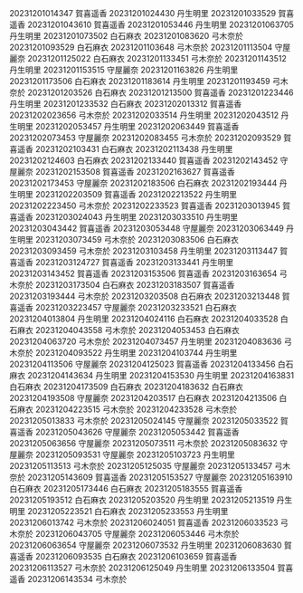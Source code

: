 20231201014347 賀喜遥香
20231201024430 丹生明里
20231201033529 賀喜遥香
20231201043610 賀喜遥香
20231201053446 丹生明里
20231201063705 丹生明里
20231201073502 白石麻衣
20231201083620 弓木奈於
20231201093529 白石麻衣
20231201103648 弓木奈於
20231201113504 守屋麗奈
20231201125022 白石麻衣
20231201133451 弓木奈於
20231201143512 丹生明里
20231201153515 守屋麗奈
20231201163826 丹生明里
20231201173506 白石麻衣
20231201183614 丹生明里
20231201193459 弓木奈於
20231201203526 白石麻衣
20231201213500 賀喜遥香
20231201223446 丹生明里
20231201233532 白石麻衣
20231202013312 賀喜遥香
20231202023656 弓木奈於
20231202033514 丹生明里
20231202043512 丹生明里
20231202053457 丹生明里
20231202063449 賀喜遥香
20231202073453 守屋麗奈
20231202083455 弓木奈於
20231202093529 賀喜遥香
20231202103431 白石麻衣
20231202113438 丹生明里
20231202124603 白石麻衣
20231202133440 賀喜遥香
20231202143452 守屋麗奈
20231202153508 賀喜遥香
20231202163627 賀喜遥香
20231202173453 守屋麗奈
20231202183506 白石麻衣
20231202193444 丹生明里
20231202203509 賀喜遥香
20231202213522 丹生明里
20231202223450 弓木奈於
20231202233523 賀喜遥香
20231203013945 賀喜遥香
20231203024043 丹生明里
20231203033510 丹生明里
20231203043442 賀喜遥香
20231203053448 守屋麗奈
20231203063449 丹生明里
20231203073459 弓木奈於
20231203083506 白石麻衣
20231203093459 弓木奈於
20231203103458 丹生明里
20231203113447 賀喜遥香
20231203124727 賀喜遥香
20231203133441 丹生明里
20231203143452 賀喜遥香
20231203153506 賀喜遥香
20231203163654 弓木奈於
20231203173504 白石麻衣
20231203183507 賀喜遥香
20231203193444 弓木奈於
20231203203508 白石麻衣
20231203213448 賀喜遥香
20231203223457 守屋麗奈
20231203233521 白石麻衣
20231204013804 丹生明里
20231204024116 白石麻衣
20231204033528 白石麻衣
20231204043558 弓木奈於
20231204053453 白石麻衣
20231204063720 弓木奈於
20231204073457 丹生明里
20231204083636 弓木奈於
20231204093522 丹生明里
20231204103744 丹生明里
20231204113506 守屋麗奈
20231204125023 賀喜遥香
20231204133456 白石麻衣
20231204143634 丹生明里
20231204153530 丹生明里
20231204163831 白石麻衣
20231204173509 白石麻衣
20231204183632 白石麻衣
20231204193508 守屋麗奈
20231204203517 白石麻衣
20231204213506 白石麻衣
20231204223515 弓木奈於
20231204233528 弓木奈於
20231205013833 弓木奈於
20231205024145 守屋麗奈
20231205033522 賀喜遥香
20231205043626 守屋麗奈
20231205053442 賀喜遥香
20231205063656 守屋麗奈
20231205073511 弓木奈於
20231205083632 守屋麗奈
20231205093531 守屋麗奈
20231205103723 丹生明里
20231205113513 弓木奈於
20231205125035 守屋麗奈
20231205133457 弓木奈於
20231205143609 賀喜遥香
20231205153527 守屋麗奈
20231205163910 白石麻衣
20231205173446 白石麻衣
20231205183555 賀喜遥香
20231205193512 白石麻衣
20231205203520 丹生明里
20231205213519 丹生明里
20231205223521 白石麻衣
20231205233553 丹生明里
20231206013742 弓木奈於
20231206024051 賀喜遥香
20231206033523 弓木奈於
20231206043705 守屋麗奈
20231206053446 弓木奈於
20231206063654 守屋麗奈
20231206073532 丹生明里
20231206083630 賀喜遥香
20231206093535 白石麻衣
20231206103659 賀喜遥香
20231206113527 弓木奈於
20231206125049 丹生明里
20231206133504 賀喜遥香
20231206143534 弓木奈於
